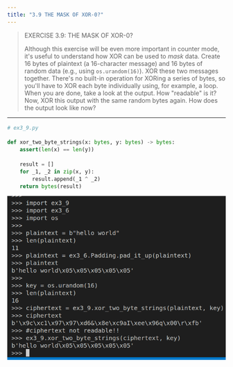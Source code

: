 ```yaml
---
title: "3.9 THE MASK OF XOR-0?"
---
```


> EXERCISE 3.9: THE MASK OF XOR-0? 
> 
> Although this exercise will be even more important in counter mode, it's 
> useful to understand how XOR can be used to _mask_ data. Create $16$ bytes 
> of plaintext (a $16$-character message) and $16$ bytes of random data 
> (e.g., using `os.urandom(16)`). XOR these two messages together. 
> There's no built-in operation for XORing a series of bytes, so you'll 
> have to XOR each byte individually using, for example, a loop. When you are done, 
> take a look at the output. How "readable" is it? Now, XOR this output with the 
> same random bytes again. How does the output look like now? 

--------------------------------

```python
# ex3_9.py 

def xor_two_byte_strings(x: bytes, y: bytes) -> bytes: 
    assert(len(x) == len(y))
    
    result = []
    for _1, _2 in zip(x, y): 
        result.append(_1 ^ _2)
    return bytes(result)
```

<img src="ex3_9_fig1.png">